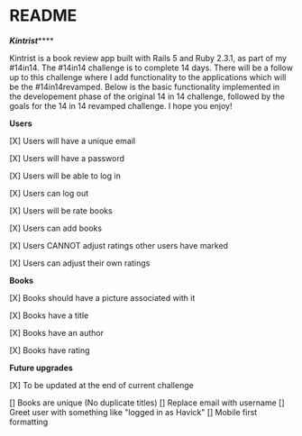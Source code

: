 # README

*************Kintrist*****************

Kintrist is a book review app built with Rails 5 and Ruby 2.3.1, as part of my #14in14.  The #14in14 challenge is to complete 14 days.  There will be a follow up to this challenge where I add functionality to the applications which will be the #14in14revamped.  Below is the basic functionality implemented in the developement phase of the original 14 in 14 challenge, followed by the goals for the 14 in 14 revamped challenge.  I hope you enjoy!

**********Users**********

[X] Users will have a unique email

[X] Users will have a password

[X] Users will be able to log in

[X] Users can log out

[X] Users will be rate books

[X] Users can add books

[X] Users CANNOT adjust ratings other users have marked

[X] Users can adjust their own ratings

**********Books**********

[X] Books should have a picture associated with it

[X] Books have a title

[X] Books have an author

[X] Books have rating

**********Future upgrades**********

[X]  To be updated at the end of current challenge 

[] Books are unique (No duplicate titles)
[] Replace email with username
[] Greet user with something like "logged in as Havick"
[] Mobile first formatting


